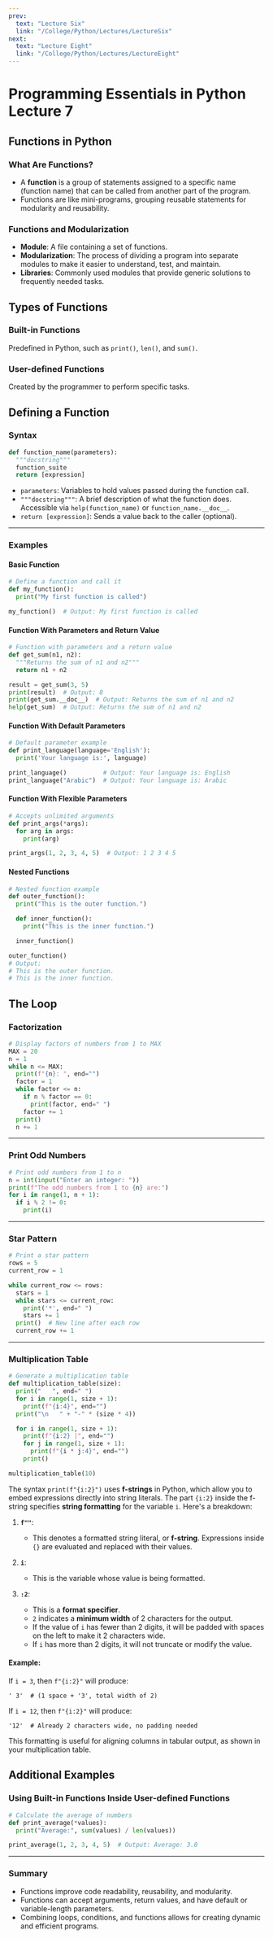 ```yaml
---
prev:
  text: "Lecture Six"
  link: "/College/Python/Lectures/LectureSix"
next:
  text: "Lecture Eight"
  link: "/College/Python/Lectures/LectureEight"
---
```


# Programming Essentials in Python Lecture 7

## Functions in Python

### What Are Functions?

- A **function** is a group of statements assigned to a specific name (function name) that can be called from another part of the program.
- Functions are like mini-programs, grouping reusable statements for modularity and reusability.

### Functions and Modularization

- **Module**: A file containing a set of functions.
- **Modularization**: The process of dividing a program into separate modules to make it easier to understand, test, and maintain.
- **Libraries**: Commonly used modules that provide generic solutions to frequently needed tasks.

## Types of Functions

### Built-in Functions

Predefined in Python, such as `print()`, `len()`, and `sum()`.

### User-defined Functions

Created by the programmer to perform specific tasks.

## Defining a Function

### Syntax

```python
def function_name(parameters):
  """docstring"""
  function_suite
  return [expression]
```

- `parameters`: Variables to hold values passed during the function call.
- `"""docstring"""`: A brief description of what the function does. Accessible via `help(function_name)` or `function_name.__doc__`.
- `return [expression]`: Sends a value back to the caller (optional).

---

### Examples

#### Basic Function

```python
# Define a function and call it
def my_function():
  print("My first function is called")

my_function()  # Output: My first function is called
```

#### Function With Parameters and Return Value

```python
# Function with parameters and a return value
def get_sum(n1, n2):
  """Returns the sum of n1 and n2"""
  return n1 + n2

result = get_sum(3, 5)
print(result)  # Output: 8
print(get_sum.__doc__)  # Output: Returns the sum of n1 and n2
help(get_sum)  # Output: Returns the sum of n1 and n2
```

#### Function With Default Parameters

```python
# Default parameter example
def print_language(language='English'):
  print('Your language is:', language)

print_language()          # Output: Your language is: English
print_language("Arabic")  # Output: Your language is: Arabic
```

#### Function With Flexible Parameters

```python
# Accepts unlimited arguments
def print_args(*args):
  for arg in args:
    print(arg)

print_args(1, 2, 3, 4, 5)  # Output: 1 2 3 4 5
```

#### Nested Functions

```python
# Nested function example
def outer_function():
  print("This is the outer function.")

  def inner_function():
    print("This is the inner function.")

  inner_function()

outer_function()
# Output:
# This is the outer function.
# This is the inner function.
```

## The Loop

### Factorization

```python
# Display factors of numbers from 1 to MAX
MAX = 20
n = 1
while n <= MAX:
  print(f"{n}: ", end="")
  factor = 1
  while factor <= n:
    if n % factor == 0:
      print(factor, end=" ")
    factor += 1
  print()
  n += 1
```

---

### Print Odd Numbers

```python
# Print odd numbers from 1 to n
n = int(input("Enter an integer: "))
print(f"The odd numbers from 1 to {n} are:")
for i in range(1, n + 1):
  if i % 2 != 0:
    print(i)
```

---

### Star Pattern

```python
# Print a star pattern
rows = 5
current_row = 1

while current_row <= rows:
  stars = 1
  while stars <= current_row:
    print('*', end=" ")
    stars += 1
  print()  # New line after each row
  current_row += 1
```

---

### Multiplication Table

```python
# Generate a multiplication table
def multiplication_table(size):
  print("   ", end=" ")
  for i in range(1, size + 1):
    print(f"{i:4}", end="")
  print("\n   " + "-" * (size * 4))

  for i in range(1, size + 1):
    print(f"{i:2} |", end="")
    for j in range(1, size + 1):
      print(f"{i * j:4}", end="")
    print()

multiplication_table(10)
```

The syntax `print(f"{i:2}")` uses **f-strings** in Python, which allow you to embed expressions directly into string literals. The part `{i:2}` inside the f-string specifies **string formatting** for the variable `i`. Here's a breakdown:

1. **`f""`**:

   - This denotes a formatted string literal, or **f-string**. Expressions inside `{}` are evaluated and replaced with their values.

2. **`i`**:

   - This is the variable whose value is being formatted.

3. **`:2`**:
   - This is a **format specifier**.
   - `2` indicates a **minimum width** of 2 characters for the output.
   - If the value of `i` has fewer than 2 digits, it will be padded with spaces on the left to make it 2 characters wide.
   - If `i` has more than 2 digits, it will not truncate or modify the value.

#### Example:

If `i = 3`, then `f"{i:2}"` will produce:

```
' 3'  # (1 space + '3', total width of 2)
```

If `i = 12`, then `f"{i:2}"` will produce:

```
'12'  # Already 2 characters wide, no padding needed
```

This formatting is useful for aligning columns in tabular output, as shown in your multiplication table.

## Additional Examples

### Using Built-in Functions Inside User-defined Functions

```python
# Calculate the average of numbers
def print_average(*values):
  print("Average:", sum(values) / len(values))

print_average(1, 2, 3, 4, 5)  # Output: Average: 3.0
```

---

### Summary

- Functions improve code readability, reusability, and modularity.
- Functions can accept arguments, return values, and have default or variable-length parameters.
- Combining loops, conditions, and functions allows for creating dynamic and efficient programs.
